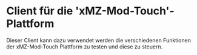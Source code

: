 # Client für die 'xMZ-Mod-Touch'-Plattform

Dieser Client kann dazu verwendet werden die verschiedenen Funktionen der xMZ-Mod-Touch Plattform zu testen und diese zu steuern.
